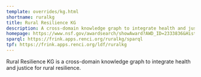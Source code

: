 ```yaml
---
template: overrides/kg.html
shortname: ruralkg
title: Rural Resilience KG
description: A cross-domain knowledge graph to integrate health and justice for rural resilience
homepage: https://www.nsf.gov/awardsearch/showAward?AWD_ID=2333836&HistoricalAwards=false
sparql: https://frink.apps.renci.org/ruralkg/sparql
tpf: https://frink.apps.renci.org/ldf/ruralkg
---
```


Rural Resilience KG is a cross-domain knowledge graph to integrate health and justice for rural resilience.
